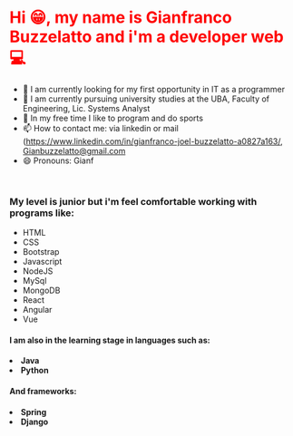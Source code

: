 <h1 style='color: red'> Hi 😁, my name is Gianfranco Buzzelatto and i'm a developer web 💻</h1>

 - 🔭 I am currently looking for my first opportunity in IT as a programmer
 - 🌱 I am currently pursuing university studies at the UBA, Faculty of Engineering, Lic. Systems Analyst
 - 🧭 In my free time I like to program and do sports
 - 📫 How to contact me: via linkedin or mail (https://www.linkedin.com/in/gianfranco-joel-buzzelatto-a0827a163/, Gianbuzzelatto@gmail.com
 - 😄 Pronouns: Gianf
<br>
<h3>My level is junior but i'm feel comfortable working with programs like:</h3>
<ul>
  <li>HTML</li>
  <li>CSS</li>
  <li>Bootstrap</li>
  <li>Javascript</li>
  <li>NodeJS</li>
  <li>MySql</li>
  <li>MongoDB</li>
  <li>React</li>
  <li>Angular</li>
  <li>Vue</li>
</ul>

<h4>I am also in the learning stage in languages such as:<h4>
  <li>Java</li>
  <li>Python</li>
<h4>And frameworks:<h4>
  <li>Spring</li>
  <li>Django</li>


